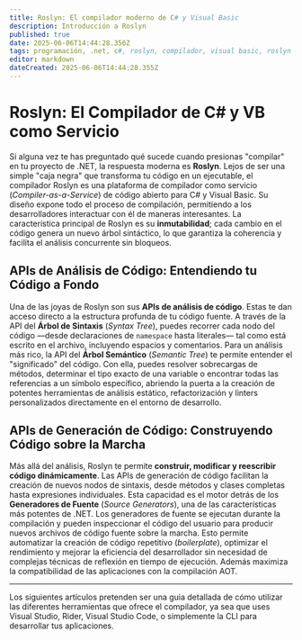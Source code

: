 ```yaml
---
title: Roslyn: El compilador moderno de C# y Visual Basic
description: Introducción a Roslyn
published: true
date: 2025-06-06T14:44:28.356Z
tags: programación, .net, c#, roslyn, compilador, visual basic, roslyn api, análisis de código, generación de código, source generators, análisis estático, compilador como servicio, metaprogramación, syntax tree, semantic model, roslyn analyzers
editor: markdown
dateCreated: 2025-06-06T14:44:28.355Z
---
```


# Roslyn: El Compilador de C# y VB como Servicio

Si alguna vez te has preguntado qué sucede cuando presionas "compilar" en tu proyecto de .NET, la respuesta moderna es **Roslyn**. Lejos de ser una simple "caja negra" que transforma tu código en un ejecutable, el compilador Roslyn es una plataforma de compilador como servicio (*Compiler-as-a-Service*) de código abierto para C# y Visual Basic. Su diseño expone todo el proceso de compilación, permitiendo a los desarrolladores interactuar con él de maneras interesantes. La característica principal de Roslyn es su **inmutabilidad**; cada cambio en el código genera un nuevo árbol sintáctico, lo que garantiza la coherencia y facilita el análisis concurrente sin bloqueos.

## APIs de Análisis de Código: Entendiendo tu Código a Fondo

Una de las joyas de Roslyn son sus **APIs de análisis de código**. Estas te dan acceso directo a la estructura profunda de tu código fuente. A través de la API del **Árbol de Sintaxis** (*Syntax Tree*), puedes recorrer cada nodo del código —desde declaraciones de `namespace` hasta literales— tal como está escrito en el archivo, incluyendo espacios y comentarios. Para un análisis más rico, la API del **Árbol Semántico** (*Semantic Tree*) te permite entender el "significado" del código. Con ella, puedes resolver sobrecargas de métodos, determinar el tipo exacto de una variable o encontrar todas las referencias a un símbolo específico, abriendo la puerta a la creación de potentes herramientas de análisis estático, refactorización y linters personalizados directamente en el entorno de desarrollo.

## APIs de Generación de Código: Construyendo Código sobre la Marcha

Más allá del análisis, Roslyn te permite **construir, modificar y reescribir código dinámicamente**. Las APIs de generación de código facilitan la creación de nuevos nodos de sintaxis, desde métodos y clases completas hasta expresiones individuales. Esta capacidad es el motor detrás de los **Generadores de Fuente** (*Source Generators*), una de las características más potentes de .NET. Los generadores de fuente se ejecutan durante la compilación y pueden inspeccionar el código del usuario para producir nuevos archivos de código fuente sobre la marcha. Esto permite automatizar la creación de código repetitivo (*boilerplate*), optimizar el rendimiento y mejorar la eficiencia del desarrollador sin necesidad de complejas técnicas de reflexión en tiempo de ejecución. Además maximiza la compatibilidad de las aplicaciones con la compilación AOT.

---

Los siguientes artículos pretenden ser una guia detallada de cómo utilizar las diferentes herramientas que ofrece el compilador, ya sea que uses Visual Studio, Rider, Visual Studio Code, o simplemente la CLI para desarrollar tus aplicaciones.